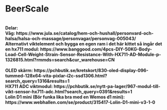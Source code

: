 # BeerScale
<br>
<b>Delar:<b><br>
    Våg: https://www.jula.se/catalog/hem-och-hushall/personvard-och-halsa/halsa-och-massage/personvagar/personvag-005043/<br>
    Alternativt viktelement och bygga en egen ram i det här kittet så ingår det en hx711 modul: https://www.banggood.com/4pcs-DIY-50KG-Body-Load-Cell-Weight-Strain-Sensor-Resistance-With-HX711-AD-Module-p-1326815.html?rmmds=search&cur_warehouse=CN<br>
 <br>
    OLED skärm: https://pchbutik.se/kretskort/830-oled-display-096-tummed-128x64-vita-pixlar-i2c-ssd1306.html?search_query=1316&results=1 <br>
    HX711 ADC viktmodul: https://pchbutik.se/nytt-pa-lager/967-modul-till-vikt-sensor-hx711-adc.html?search_query=0391&results=1 <br>
    Lolin D1 mini (Bör funka lika bra med en Wemos d1 mini): https://www.webhallen.com/se/product/315417-Lolin-D1-mini-v3-1-0 <br>
 
 
